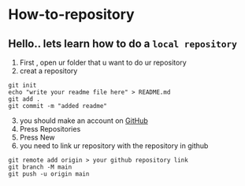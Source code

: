 # How-to-repository
## Hello.. lets learn how to do a ` local repository `
 1. First , open ur folder that u want to do ur repository
 2. creat a repository 
```git
git init 
echo "write your readme file here" > README.md
git add .
git commit -m "added readme"
```
 3. you should make an account on [GitHub](https://github.com/)
 4. Press   Repositories 
 5. Press  New 
 6. you need to link ur repository with the repository in github
 ```git
git remote add origin > your github repository link
git branch -M main
git push -u origin main
```


